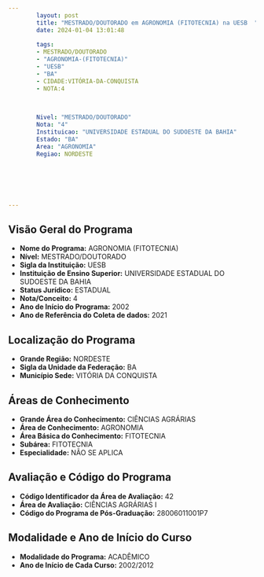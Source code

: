 ```yaml
---
        layout: post
        title: "MESTRADO/DOUTORADO em AGRONOMIA (FITOTECNIA) na UESB  "
        date: 2024-01-04 13:01:48
     
        tags:
        - MESTRADO/DOUTORADO
        - "AGRONOMIA-(FITOTECNIA)"
        - "UESB"
        - "BA"
        - CIDADE:VITÓRIA-DA-CONQUISTA
        - NOTA:4
        
       

        Nivel: "MESTRADO/DOUTORADO"
        Nota: "4"
        Instituicao: "UNIVERSIDADE ESTADUAL DO SUDOESTE DA BAHIA"
        Estado: "BA"
        Area: "AGRONOMIA"
        Regiao: NORDESTE
        
        
        
        
        
        
---
```

## Visão Geral do Programa
- **Nome do Programa:** AGRONOMIA (FITOTECNIA)
- **Nível:** MESTRADO/DOUTORADO
- **Sigla da Instituição:** UESB
- **Instituição de Ensino Superior:** UNIVERSIDADE ESTADUAL DO SUDOESTE DA BAHIA
- **Status Jurídico:** ESTADUAL
- **Nota/Conceito:** 4
- **Ano de Início do Programa:** 2002
- **Ano de Referência do Coleta de dados:** 2021

## Localização do Programa
- **Grande Região:** NORDESTE
- **Sigla da Unidade da Federação:** BA
- **Município Sede:** VITÓRIA DA CONQUISTA

## Áreas de Conhecimento
- **Grande Área do Conhecimento:** CIÊNCIAS AGRÁRIAS
- **Área de Conhecimento:** AGRONOMIA
- **Área Básica do Conhecimento:** FITOTECNIA
- **Subárea:** FITOTECNIA
- **Especialidade:** NÃO SE APLICA

## Avaliação e Código do Programa
- **Código Identificador da Área de Avaliação:** 42
- **Área de Avaliação:** CIÊNCIAS AGRÁRIAS I
- **Código do Programa de Pós-Graduação:** 28006011001P7


## Modalidade e Ano de Início do Curso
- **Modalidade do Programa:** ACADÊMICO
- **Ano de Início de Cada Curso:** 2002/2012
